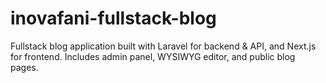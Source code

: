 # inovafani-fullstack-blog
Fullstack blog application built with Laravel for backend &amp; API, and Next.js for frontend. Includes admin panel, WYSIWYG editor, and public blog pages.
